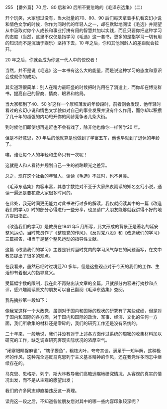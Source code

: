255 【番外篇】70 后、80 后和90 后所不要忽略的《毛泽东选集》（二）



开个玩笑，大家想过没有，当大批量的70、80、90 后们每天拿着手机看玄幻小说和情色文学的时候，你作为同时代的年轻人之一，却在默默地阅读《毛选》并期望从中汲取对你个人成长和事业打拼有用的智慧并加以实践，而且只要你把这种学习的态度（当然，这里不仅仅是指学习《毛选》这一套书，更多的是指学习一切有用的知识而不是沉湎于娱乐）坚持下去，10 年之后，你和其他同龄人的差距就会拉开。

20 年之后，你就会成为你这一代人中的佼佼者！



当然，并不是说《毛选》这一本书有这么大的能量，而是说这种学习的态度和意识会成就你的成功。

其实道理很简单：别人在精力最旺盛的时候把时光用在了消遣上，而你却在博览群书，提高自己的智商、情商、眼界和格局。

当大家都到了40、50 岁这样一个厚积薄发的年龄段时，前者则会发现，他年轻时看过的玄幻小说和情色文学貌似对自己的事业发展并没有什么作用，而你却以积攒了几十年的超强的内功甩开你的同龄竞争者几条大街。

到时候他们即使想再追赶也不会有戏了，除非他也像你一样苦学20 年。

但是不好意思，20 年后的他就算是也做到了学富五车，他也早就到了退休的年龄了。



唉，谁让每个人的年轻和生命只有一次呢！

这就是人和人看待并规划自己一生的战略眼光之差异。

总之，现在这个社会的年轻人，读读《毛选》不过时，也不另类。

《毛泽东选集》内容丰富，其总字数绝对不亚于大家热衷阅读的知名玄幻小说，通读一遍还是要花费大家很多时间的。

在此处，我无时间更无能力对此书进行过多的解读，我仅就阅读其中的一篇《改造我们的学习》时的部分心得进行一些分享，也恳请广大朋友能够就我讲得不好的地方提出指正。



《改造我们的学习》是教员在1941 年5 月所写，此文形成的背景正是著名的延安整风运动，当时教员作了《整顿党的作风》、《反对党八股》和《改造我们的学习》三篇报告，相当于是整个整风运动的指导性文献。

这篇《改造我们的学习》主要是针对当时党内的学习风气存在的问题而写，在文中教员提出了很多的观点。

在我看来，虽然已经时过境迁70 多年，但是这些观点对于今天的我们的工作、生活却有着很大的指导意义。

受篇幅字数的限制，我在此不再贴出该文章的全篇，只就部分内容进行摘抄和点评，感兴趣阅读原文的朋友可以自己翻阅《毛泽东选集》查阅。

我先摘抄第一段如下：



像我党这样一个大政党，虽则对于国内和国际的现状的研究有了某些成绩，但是对于国内和国际的各方面，对于国内和国际的政治、军事、经济、文化的任何一方面，我们所收集的材料还是零碎的，我们的研究工作还是没有系统的。

二十年来，一般地说，我们并没有对于上述各方面作过系统的周密的收集材料加以研究的工作，缺乏调查研究客观实际状况的浓厚空气。

“闭塞眼睛捉麻雀”，“瞎子摸鱼”，粗枝大叶，夸夸其谈，满足于一知半解，这种极坏的作风，这种完全违反马克思列宁主义基本精神的作风，还在我党许多同志中继续存在的。

马克思、恩格斯、列宁、斯大林教导我们高瞻远瞩地研究情况，从客观的真实的情况出发，而不是从主观的愿望出发；

我们的许多同志却直接违反这一真理。



读完这一段之后，不知道各位朋友您对其中的哪一些内容印象较深呢？

